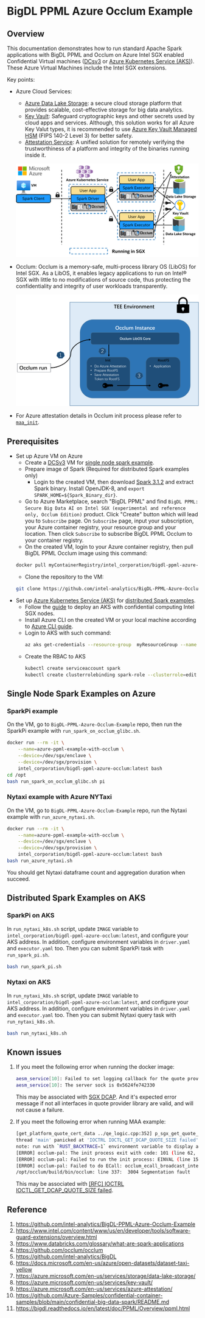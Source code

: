 # BigDL PPML Azure Occlum Example

## Overview

This documentation demonstrates how to run standard Apache Spark applications with BigDL PPML and Occlum on Azure Intel SGX enabled Confidential Virtual machines ([DCsv3](https://docs.microsoft.com/en-us/azure/virtual-machines/dcv3-series) or [Azure Kubernetes Service (AKS)](https://azure.microsoft.com/en-us/services/kubernetes-service/)). These Azure Virtual Machines include the Intel SGX extensions.

Key points:

* Azure Cloud Services:  
    * [Azure Data Lake Storage](https://azure.microsoft.com/en-us/services/storage/data-lake-storage/): a secure cloud storage platform that provides scalable, cost-effective storage for big data analytics. 
    * [Key Vault](https://azure.microsoft.com/en-us/services/key-vault/): Safeguard cryptographic keys and other secrets used by cloud apps and services. Although, this solution works for all Azure Key Valut types, it is recommended to use [Azure Key Vault Managed HSM](https://learn.microsoft.com/en-us/azure/key-vault/managed-hsm/overview) (FIPS 140-2 Level 3) for better safety.
    * [Attestation Service](https://azure.microsoft.com/en-us/services/azure-attestation/): A unified solution for remotely verifying the trustworthiness of a platform and integrity of the binaries running inside it.

    ![Distributed Spark in SGX on Azure](../images/spark_sgx_azure.png)

* Occlum: Occlum is a memory-safe, multi-process library OS (LibOS) for Intel SGX. As a LibOS, it enables legacy applications to run on Intel® SGX with little to no modifications of source code, thus protecting the confidentiality and integrity of user workloads transparently.

    ![Microsoft Azure Attestation on Azure](../images/occlum_maa.png)

* For Azure attestation details in Occlum init process please refer to [`maa_init`](https://github.com/occlum/occlum/tree/master/demos/remote_attestation/azure_attestation/maa_init).

## Prerequisites

* Set up Azure VM on Azure
    * Create a [DCSv3](https://docs.microsoft.com/en-us/azure/virtual-machines/dcv3-series) VM for [single node spark example](#single-node-spark-examples-on-azure).
    * Prepare image of Spark (Required for distributed Spark examples only)
      * Login to the created VM, then download [Spark 3.1.2](https://archive.apache.org/dist/spark/spark-3.1.2/spark-3.1.2-bin-hadoop3.2.tgz) and extract Spark binary. Install OpenJDK-8, and `export SPARK_HOME=${Spark_Binary_dir}`.
    * Go to Azure Marketplace, search "BigDL PPML" and find `BigDL PPML: Secure Big Data AI on Intel SGX (experimental and reference only, Occlum Edition)` product. Click "Create" button which will lead you to `Subscribe` page.
      On `Subscribe` page, input your subscription, your Azure container registry, your resource group and your location. Then click `Subscribe` to subscribe BigDL PPML Occlum to your container registry.
    * On the created VM, login to your Azure container registry, then pull BigDL PPML Occlum image using this command:
    ```bash
    docker pull myContainerRegistry/intel_corporation/bigdl-ppml-azure-occlum:latest
    ```
    * Clone the repository to the VM:
    ```bash
    git clone https://github.com/intel-analytics/BigDL-PPML-Azure-Occlum-Example.git
    ```
* Set up [Azure Kubernetes Service (AKS)](https://azure.microsoft.com/en-us/services/kubernetes-service/) for [distributed Spark examples](#distributed-spark-example-on-aks).
  * Follow the [guide](https://learn.microsoft.com/en-us/azure/confidential-computing/confidential-enclave-nodes-aks-get-started) to deploy an AKS with confidential computing Intel SGX nodes.
  * Install Azure CLI on the created VM or your local machine according to [Azure CLI guide](https://docs.microsoft.com/en-us/cli/azure/install-azure-cli).
  * Login to AKS with such command:
    ```bash
    az aks get-credentials --resource-group  myResourceGroup --name myAKSCluster
    ```
  * Create the RBAC to AKS
    ```bash
    kubectl create serviceaccount spark
    kubectl create clusterrolebinding spark-role --clusterrole=edit --serviceaccount=default:spark --namespace=default
    ```
## Single Node Spark Examples on Azure
### SparkPi example

On the VM, go to `BigDL-PPML-Azure-Occlum-Example` repo, then run the SparkPi example with `run_spark_on_occlum_glibc.sh`.

```bash
docker run --rm -it \
    --name=azure-ppml-example-with-occlum \
    --device=/dev/sgx/enclave \
    --device=/dev/sgx/provision \
    intel_corporation/bigdl-ppml-azure-occlum:latest bash 
cd /opt
bash run_spark_on_occlum_glibc.sh pi
```

### Nytaxi example with Azure NYTaxi

On the VM, go to `BigDL-PPML-Azure-Occlum-Example` repo, run the Nytaxi example with `run_azure_nytaxi.sh`.

```bash
docker run --rm -it \
    --name=azure-ppml-example-with-occlum \
    --device=/dev/sgx/enclave \
    --device=/dev/sgx/provision \
    intel_corporation/bigdl-ppml-azure-occlum:latest bash 
bash run_azure_nytaxi.sh
```

You should get Nytaxi dataframe count and aggregation duration when succeed.

## Distributed Spark Examples on AKS

### SparkPi on AKS

In `run_nytaxi_k8s.sh` script, update `IMAGE` variable to `intel_corporation/bigdl-ppml-azure-occlum:latest`, and configure your AKS address. In addition, configure environment variables in `driver.yaml` and `executor.yaml` too. Then you can submit SparkPi task with `run_spark_pi.sh`.

```bash
bash run_spark_pi.sh
```

### Nytaxi on AKS

In `run_nytaxi_k8s.sh` script, update `IMAGE` variable to `intel_corporation/bigdl-ppml-azure-occlum:latest`, and configure your AKS address. In addition, configure environment variables in `driver.yaml` and `executor.yaml` too. Then you can submit Nytaxi query task with `run_nytaxi_k8s.sh`.
```bash
bash run_nytaxi_k8s.sh
```

## Known issues

1. If you meet the following error when running the docker image:

    ```bash
    aesm_service[10]: Failed to set logging callback for the quote provider library.
    aesm_service[10]: The server sock is 0x5624fe742330
    ```

    This may be associated with [SGX DCAP](https://github.com/intel/linux-sgx/issues/812). And it's expected error message if not all interfaces in quote provider library are valid, and will not cause a failure.

2. If you meet the following error when running MAA example:

    ```bash
    [get_platform_quote_cert_data ../qe_logic.cpp:352] p_sgx_get_quote_config returned NULL for p_pck_cert_config.
    thread 'main' panicked at 'IOCTRL IOCTL_GET_DCAP_QUOTE_SIZE failed', /opt/src/occlum/tools/toolchains/dcap_lib/src/occlum_dcap.rs:70:13
    note: run with `RUST_BACKTRACE=1` environment variable to display a backtrace
    [ERROR] occlum-pal: The init process exit with code: 101 (line 62, file src/pal_api.c)
    [ERROR] occlum-pal: Failed to run the init process: EINVAL (line 150, file src/pal_api.c)
    [ERROR] occlum-pal: Failed to do ECall: occlum_ecall_broadcast_interrupts with error code 0x2002: Invalid enclave identification. (line 26, file src/pal_interrupt_thread.c)
    /opt/occlum/build/bin/occlum: line 337:  3004 Segmentation fault      (core dumped) RUST_BACKTRACE=1 "$instance_dir/build/bin/occlum-run" "$@"
    ```

    This may be associated with [[RFC] IOCTRL IOCTL_GET_DCAP_QUOTE_SIZE failed](https://github.com/occlum/occlum/issues/899).

## Reference

1.	<https://github.com/intel-analytics/BigDL-PPML-Azure-Occlum-Example> 
2.	<https://www.intel.com/content/www/us/en/developer/tools/software-guard-extensions/overview.html> 
3.	<https://www.databricks.com/glossary/what-are-spark-applications>
4.	<https://github.com/occlum/occlum> 
5.	<https://github.com/intel-analytics/BigDL>
6.	<https://docs.microsoft.com/en-us/azure/open-datasets/dataset-taxi-yellow>
7.	<https://azure.microsoft.com/en-us/services/storage/data-lake-storage/>
8.	<https://azure.microsoft.com/en-us/services/key-vault/>
9.	<https://azure.microsoft.com/en-us/services/azure-attestation/>
10.	<https://github.com/Azure-Samples/confidential-container-samples/blob/main/confidential-big-data-spark/README.md>
11.	<https://bigdl.readthedocs.io/en/latest/doc/PPML/Overview/ppml.html> 
